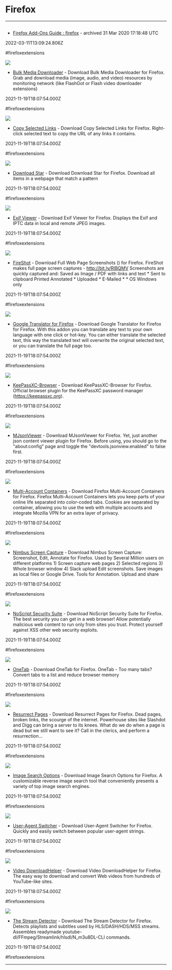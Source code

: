 # Firefox

---

![]()

- [Firefox Add-Ons Guide : firefox](https://archive.ph/efPwd) - archived 31 Mar 2020 17:18:48 UTC

2022-03-11T13:09:24.806Z

#firefoxextensions

![](https://addons.mozilla.org/user-media/previews/full/177/177883.png?modified=1622132541)

- [Bulk Media Downloader](https://addons.mozilla.org/en-US/firefox/addon/bulk-media-downloader) - Download Bulk Media Downloader for Firefox. Grab and download media (image, audio, and video) resources by monitoring network (like FlashGot or Flash video downloader extensions)

2021-11-19T18:07:54.000Z

#firefoxextensions

![](https://addons.mozilla.org/user-media/previews/full/152/152592.png?modified=1622132282)

- [Copy Selected Links](https://addons.mozilla.org/en-US/firefox/addon/copy-selected-links) - Download Copy Selected Links for Firefox. Right-click selected text to copy the URL of any links it contains.

2021-11-19T18:07:54.000Z

#firefoxextensions

![](https://addons.mozilla.org/user-media/previews/full/204/204850.png?modified=1622132710)

- [Download Star](https://addons.mozilla.org/en-US/firefox/addon/download-star) - Download Download Star for Firefox. Download all items in a webpage that match a pattern

2021-11-19T18:07:54.000Z

#firefoxextensions

![](https://addons.mozilla.org/user-media/previews/full/192/192605.png?modified=1622132519)

- [Exif Viewer](https://addons.mozilla.org/en-US/firefox/addon/exif-viewer) - Download Exif Viewer for Firefox. Displays the Exif and IPTC data in local and remote JPEG images.

2021-11-19T18:07:54.000Z

#firefoxextensions

![](https://addons.mozilla.org/user-media/previews/full/164/164384.png?modified=1622132168)

- [FireShot](https://addons.mozilla.org/en-US/firefox/addon/fireshot) - Download Full Web Page Screenshots () for Firefox. FireShot makes full page screen captures - http://bit.ly/RlBQMV  Screenshots are quickly captured and:   Saved as Image / PDF with links and text *  Sent to clipboard  Printed  Annotated *  Uploaded *  E-Mailed *  * OS Windows only

2021-11-19T18:07:54.000Z

#firefoxextensions

![](https://addons.mozilla.org/user-media/previews/full/62/62329.png?modified=1622132570)

- [Google Translator for Firefox](https://addons.mozilla.org/en-US/firefox/addon/google-translator-for-firefox?src=search) - Download Google Translator for Firefox for Firefox. With this addon you can translate any text to your own language with one click or hot-key. You can either translate the selected text, this way the translated text will overwrite the original selected text, or you can translate the full page too.

2021-11-19T18:07:54.000Z

#firefoxextensions

![](https://addons.mozilla.org/user-media/previews/full/197/197999.png?modified=1622132902)

- [KeePassXC-Browser](https://addons.mozilla.org/en-US/firefox/addon/keepassxc-browser) - Download KeePassXC-Browser for Firefox. Official browser plugin for the KeePassXC password manager (https://keepassxc.org).

2021-11-19T18:07:54.000Z

#firefoxextensions

![](https://addons.mozilla.org/user-media/previews/full/194/194084.png?modified=1622132636)

- [MJsonViewer](https://addons.mozilla.org/en-US/firefox/addon/mjsonviewer) - Download MJsonViewer for Firefox. Yet, just another json content viewer plugin for Firefox.  Before using, you should go to the "about:config" page and toggle the "devtools.jsonview.enabled" to false first.

2021-11-19T18:07:54.000Z

#firefoxextensions

![](https://addons.mozilla.org/user-media/previews/full/266/266157.png?modified=1643906676)

- [Multi-Account Containers](https://addons.mozilla.org/en-US/firefox/addon/multi-account-containers) - Download Firefox Multi-Account Containers for Firefox. Firefox Multi-Account Containers lets you keep parts of your online life separated into color-coded tabs. Cookies are separated by container, allowing you to use the web with multiple accounts and integrate Mozilla VPN for an extra layer of privacy.

2021-11-19T18:07:54.000Z

#firefoxextensions

![](https://addons.mozilla.org/user-media/previews/full/112/112145.png?modified=1622132270)

- [Nimbus Screen Capture](https://addons.mozilla.org/en-US/firefox/addon/nimbus-screenshot) - Download Nimbus Screen Capture:  Screenshot, Edit, Annotate for Firefox.  Used by Several Million users on different platforms  1) Screen capture web pages 2) Selected regions 3) Whole browser window 4) Slack upload Edit screenshots. Save images as local files or Google Drive. Tools for Annotation. Upload and share

2021-11-19T18:07:54.000Z

#firefoxextensions

![](https://addons.mozilla.org/user-media/previews/full/267/267408.png?modified=1668722455)

- [NoScript Security Suite](https://addons.mozilla.org/en-US/firefox/addon/noscript) - Download NoScript Security Suite for Firefox. The best security you can get in a web browser! Allow potentially malicious web content to run only from sites you trust. Protect yourself against XSS other web security exploits.

2021-11-19T18:07:54.000Z

#firefoxextensions

![](https://addons.mozilla.org/user-media/previews/full/269/269564.png?modified=1652891576)

- [OneTab](https://addons.mozilla.org/en-US/firefox/addon/onetab) - Download OneTab for Firefox. OneTab - Too many tabs? Convert tabs to a list and reduce browser memory

2021-11-19T18:07:54.000Z

#firefoxextensions

![](https://addons.mozilla.org/user-media/previews/full/187/187231.png?modified=1622132278)

- [Resurrect Pages](https://addons.mozilla.org/en-US/firefox/addon/resurrect-pages) - Download Resurrect Pages for Firefox. Dead pages, broken links, the scourge of the internet. Powerhouse sites like Slashdot and Digg can bring a server to its knees. What do we do when a page is dead but we still want to see it? Call in the clerics, and perform a resurrection...

2021-11-19T18:07:54.000Z

#firefoxextensions

![](https://addons.mozilla.org/user-media/previews/full/192/192309.png?modified=1622132163)

- [Image Search Options](https://addons.mozilla.org/en-US/firefox/addon/image-search-options) - Download Image Search Options for Firefox. A customizable reverse image search tool that conveniently presents a variety of top image search engines.

2021-11-19T18:07:54.000Z

#firefoxextensions

![](https://addons.mozilla.org/user-media/previews/full/233/233533.png?modified=1626244836)

- [User-Agent Switcher](https://addons.mozilla.org/en-US/firefox/addon/user-agent-switcher-revived) - Download User-Agent Switcher for Firefox. Quickly and easily switch between popular user-agent strings.

2021-11-19T18:07:54.000Z

#firefoxextensions

![](https://addons.mozilla.org/user-media/previews/full/25/25993.png?modified=1622132280)

- [Video DownloadHelper](https://addons.mozilla.org/en-US/firefox/addon/video-downloadhelper) - Download Video DownloadHelper for Firefox. The easy way to download and convert Web videos from hundreds of YouTube-like sites.

2021-11-19T18:07:54.000Z

#firefoxextensions

![](https://addons.mozilla.org/user-media/previews/full/268/268966.png?modified=1666888243)

- [The Stream Detector](https://addons.mozilla.org/en-US/firefox/addon/hls-stream-detector) - Download The Stream Detector for Firefox. Detects playlists and subtitles used by HLS/DASH/HDS/MSS streams. Assembles readymade youtube-dl/FFmpeg/Streamlink/hlsdl/N_m3u8DL-CLI commands.

2021-11-19T18:07:54.000Z

#firefoxextensions

---

